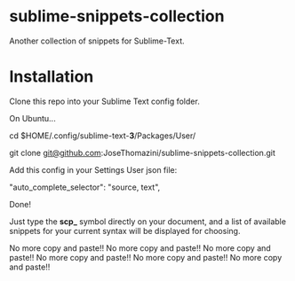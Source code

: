 sublime-snippets-collection
===========================

Another collection of snippets for Sublime-Text.

Installation
============

Clone this repo into your Sublime Text config folder.

On Ubuntu...

cd $HOME/.config/sublime-text-**3**/Packages/User/

git clone git@github.com:JoseThomazini/sublime-snippets-collection.git

Add this config in your Settings User json file:

"auto_complete_selector": "source, text",

Done!

Just type the **scp_** symbol directly on your document, and a list of
available snippets for your current syntax will be displayed for choosing.

No more copy and paste!!
No more copy and paste!!
No more copy and paste!!
No more copy and paste!!
No more copy and paste!!
No more copy and paste!!
